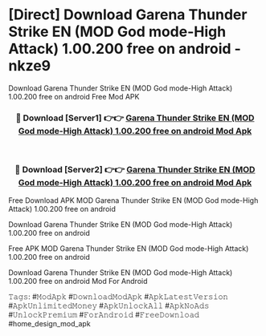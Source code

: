 # [Direct] Download Garena Thunder Strike EN (MOD God mode-High Attack) 1.00.200 free on android - nkze9
Download Garena Thunder Strike EN (MOD God mode-High Attack) 1.00.200 free on android Free Mod APK

<div align="center">
<h3>🔴 Download [Server1] 👉👉 <a href="https://apk-comot.site?title=Garena_Thunder_Strike_EN_(MOD_God_mode-High_Attack)_1.00.200_free_on_android">Garena Thunder Strike EN (MOD God mode-High Attack) 1.00.200 free on android Mod Apk</a></h3><br>

<h3>🔴 Download [Server2] 👉👉 <a href="https://apk-comot.site?title=Garena_Thunder_Strike_EN_(MOD_God_mode-High_Attack)_1.00.200_free_on_android">Garena Thunder Strike EN (MOD God mode-High Attack) 1.00.200 free on android Mod Apk</a></h3>
</div>


Free Download APK MOD Garena Thunder Strike EN (MOD God mode-High Attack) 1.00.200 free on android

Download Garena Thunder Strike EN (MOD God mode-High Attack) 1.00.200 free on android 

Free APK MOD Garena Thunder Strike EN (MOD God mode-High Attack) 1.00.200 free on android 

Download Garena Thunder Strike EN (MOD God mode-High Attack) 1.00.200 free on android Mod For Android

𝚃𝚊𝚐𝚜: #𝙼𝚘𝚍𝙰𝚙𝚔 #𝙳𝚘𝚠𝚗𝚕𝚘𝚊𝚍𝙼𝚘𝚍𝙰𝚙𝚔 #𝙰𝚙𝚔𝙻𝚊𝚝𝚎𝚜𝚝𝚅𝚎𝚛𝚜𝚒𝚘𝚗 #𝙰𝚙𝚔𝚄𝚗𝚕𝚒𝚖𝚒𝚝𝚎𝚍𝙼𝚘𝚗𝚎𝚢 #𝙰𝚙𝚔𝚄𝚗𝚕𝚘𝚌𝚔𝙰𝚕𝚕 #𝙰𝚙𝚔𝙽𝚘𝙰𝚍𝚜 #𝚄𝚗𝚕𝚘𝚌𝚔𝙿𝚛𝚎𝚖𝚒𝚞𝚖 #𝙵𝚘𝚛𝙰𝚗𝚍𝚛𝚘𝚒𝚍 #𝙵𝚛𝚎𝚎𝙳𝚘𝚠𝚗𝚕𝚘𝚊𝚍 #home_design_mod_apk
